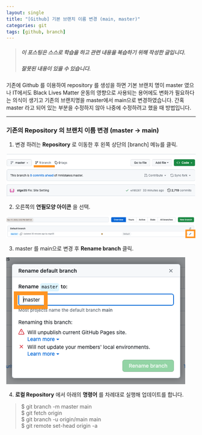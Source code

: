 ```yaml
---
layout: single
title: "[Github] 기본 브랜치 이름 변경 (main, master)"
categories: git
tags: [github, branch]
---
```




> ##### 이 포스팅은 스스로 학습을 하고 관련 내용을 복습하기 위해 작성한 글입니다.   
> ##### 잘못된 내용이 있을 수 있습니다.
 
기존에 Github 를 이용하여 repository 를 생성을 하면 기본 브랜치 명이 master 였으나 IT에서도 Black Lives Matter 운동의 영향으로 
사용되는 용어에도 변화가 필요하다는 의식이 생기고 기존의 브랜치명을 master에서 main으로 변경하였습니다.
간혹 master 라고 되어 있는 부분을 수정하지 않아 나중에 수정하려고 했을 때 방법입니다.

<hr/>


### 기존의 Repository 의 브랜치 이름 변경 (master -> main)

1. 변경 하려는 **Repository** 로 이동한 후 왼쪽 상단의 [branch] 메뉴를 클릭.

![스크린샷 2023-11-17 오후 6.26.37.png](..%2Fimages%2F2023-11-17-change-branch-name%2F%EC%8A%A4%ED%81%AC%EB%A6%B0%EC%83%B7%202023-11-17%20%EC%98%A4%ED%9B%84%206.26.37.png)

2. 오른쪽의 **연필모양 아이콘** 을 선택.

![스크린샷 2023-11-17 오후 6.28.10.png](..%2Fimages%2F2023-11-17-change-branch-name%2F%EC%8A%A4%ED%81%AC%EB%A6%B0%EC%83%B7%202023-11-17%20%EC%98%A4%ED%9B%84%206.28.10.png)

3. master 를 main으로 변경 후 **Rename branch** 클릭.

![스크린샷 2023-11-17 오후 6.30.22.png](..%2Fimages%2F2023-11-17-change-branch-name%2F%EC%8A%A4%ED%81%AC%EB%A6%B0%EC%83%B7%202023-11-17%20%EC%98%A4%ED%9B%84%206.30.22.png)

4. **로컬 Repository** 에서 아래의 **명령어** 를 차례대로 실행해 업데이트를 합니다.

> $ git branch -m master main  
> $ git fetch origin  
> $ git branch -u origin/main main  
> $ git remote set-head origin -a